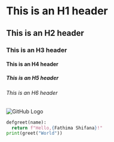 # This is an H1 header
## This is an H2 header
### This is an H3 header
#### This is an H4 header
##### This is an H5 header
###### This is an H6 header
![GitHub Logo](https://github.githubassets.com/images/modules/logos_page/GitHub-Mark.png)
```python
defgreet(name):
  return f"Hello,{Fathima Shifana}!"
print(greet("World"))
```
